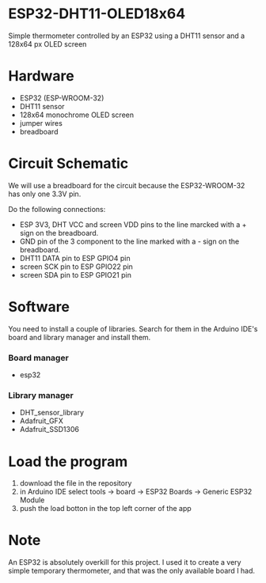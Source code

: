# ESP32-DHT11-OLED18x64
Simple thermometer controlled by an ESP32 using a DHT11 sensor and a 128x64 px OLED screen

# Hardware
* ESP32 (ESP-WROOM-32)
* DHT11 sensor
* 128x64 monochrome OLED screen
* jumper wires
* breadboard

# Circuit Schematic
We will use a breadboard for the circuit because the ESP32-WROOM-32 has only one 3.3V pin.

Do the following connections:
* ESP 3V3, DHT VCC and screen VDD pins to the line marcked with a + sign on the breadboard.
* GND pin of the 3 component to the line marked with a - sign on the breadboard.
* DHT11 DATA pin to ESP GPIO4 pin
* screen SCK pin to ESP GPIO22 pin
* screen SDA pin to ESP GPIO21 pin

# Software
You need to install a couple of libraries. Search for them in the Arduino IDE's board and library manager and install them.
### Board manager
* esp32
### Library manager
* DHT_sensor_library
* Adafruit_GFX
* Adafruit_SSD1306

# Load the program
1. download the file in the repository
2. in Arduino IDE select tools -> board -> ESP32 Boards -> Generic ESP32 Module
3. push the load botton in the top left corner of the app

# Note
An ESP32 is absolutely overkill for this project. I used it to create a very simple temporary thermometer, and that was the only available board I had.
